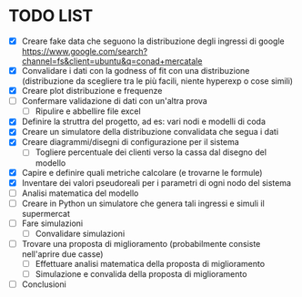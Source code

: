 # TODO LIST
- [x] Creare fake data che seguono la distribuzione degli ingressi di google https://www.google.com/search?channel=fs&client=ubuntu&q=conad+mercatale
- [x] Convalidare i dati con la godness of fit con una distribuzione (distribuzione da scegliere tra le più facili, niente hyperexp o cose simili)
- [x] Creare plot distribuzione e frequenze
- [ ] Confermare validazione di dati con un'altra prova
    - [ ] Ripulire e abbellire file excel
- [x] Definire la struttra del progetto, ad es: vari nodi e modelli di coda
- [x] Creare un simulatore della distribuzione convalidata che segua i dati
- [x] Creare diagrammi/disegni di configurazione per il sistema
    - [ ] Togliere percentuale dei clienti verso la cassa dal disegno del modello
- [x] Capire e definire quali metriche calcolare (e trovarne le formule)
- [x] Inventare dei valori pseudoreali per i parametri di ogni nodo del sistema
- [ ] Analisi matematica del modello
- [ ] Creare in Python un simulatore che genera tali ingressi e simuli il supermercat
- [ ] Fare simulazioni
    - [ ] Convalidare simulazioni
- [ ] Trovare una proposta di miglioramento (probabilmente consiste nell'aprire due casse)
    - [ ] Effettuare analisi matematica della proposta di miglioramento
    - [ ] Simulazione e convalida della proposta di miglioramento
- [ ] Conclusioni